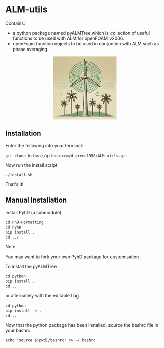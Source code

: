 # ALM-utils
Contains:
- a python package named pyALMTree which is collection of useful functions to be used with ALM for openFOAM v2006. 
- openFoam function objects to be used in conjuction with ALM such as phase averaging.

<div style="text-align: center;">
<img src="logo/pyALMTree-logo.png" alt="drawing" style="width:200px;"/>
</div>

## Installation
Enter the following into your terminal:
```
git clone https://github.com/d-green1958/ALM-utils.git
```
Now run the install script
```
./install.sh
```
That's it!

## Manual Installation
Install PyhD (a submodule)
```
cd PhD-Formatting
cd PyhD
pip install .
cd ../..
```
>[!NOTE]
>You may want to fork your own PyhD package for customisation

To install the pyALMTree
```
cd python
pip install .
cd ..
```
or alternativly with the editable flag
```
cd python
pip install -e .
cd ..
```
Now that the python package has been installed, source the bashrc file in your bashrc
```
echo "source $(pwd)/bashrc" >> ~/.bashrc 
```
